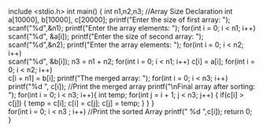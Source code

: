 
include <stdio.h>
int main()
{
    int n1,n2,n3;            //Array Size Declaration
    int a[10000], b[10000], c[20000];
    printf("Enter the size of first array: ");
    scanf("%d",&n1);
    printf("Enter the array elements: ");
    for(int i = 0; i < n1; i++)      
       scanf("%d", &a[i]);
    printf("Enter the size of second array: ");
        scanf("%d",&n2);
    printf("Enter the array elements: ");
    for(int i = 0; i < n2; i++)      
       scanf("%d", &b[i]);
    n3 = n1 + n2;
    for(int i = 0; i < n1; i++)
       c[i] = a[i];
    for(int i = 0; i < n2; i++)     
        c[i + n1] = b[i];
          printf("The merged array: ");
    for(int i = 0; i < n3; i++)
        printf("%d ", c[i]);        //Print the merged array
    printf("\nFinal array after sorting: ");
    for(int i = 0; i < n3; i++){
        int temp;
        for(int j = i + 1; j < n3; j++) {
            if(c[i] > c[j]) {
                temp = c[i];
                c[i] = c[j];
                c[j] = temp;
            }
        }
    }   
    for(int i = 0; i < n3 ; i++)       //Print the sorted Array 
        printf(" %d ",c[i]);
    return 0;   
}
